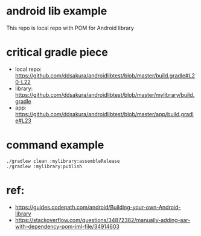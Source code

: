 # android lib example
This repo is local repo with POM for Android library

# critical gradle piece
* local repo: https://github.com/ddsakura/androidlibtest/blob/master/build.gradle#L20-L22
* library: https://github.com/ddsakura/androidlibtest/blob/master/mylibrary/build.gradle
* app: https://github.com/ddsakura/androidlibtest/blob/master/app/build.gradle#L23

# command example
```
./gradlew clean :mylibrary:assembleRelease
./gradlew :mylibrary:publish
```

# ref: 
* https://guides.codepath.com/android/Building-your-own-Android-library
* https://stackoverflow.com/questions/34872382/manually-adding-aar-with-dependency-pom-iml-file/34914603
